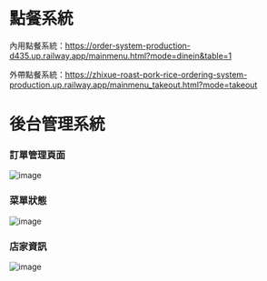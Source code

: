 # 點餐系統

內用點餐系統：https://order-system-production-d435.up.railway.app/mainmenu.html?mode=dinein&table=1

外帶點餐系統：https://zhixue-roast-pork-rice-ordering-system-production.up.railway.app/mainmenu_takeout.html?mode=takeout





# 後台管理系統


### 訂單管理頁面

![image](https://github.com/user-attachments/assets/6d6bad6e-d4c0-459e-848f-f634bb17ae38)


### 菜單狀態

![image](https://github.com/user-attachments/assets/7036a1d3-7087-4ce3-be44-ac5a44f08709)


### 店家資訊

![image](https://github.com/user-attachments/assets/f4cc4458-d3c5-4d43-9479-5549672140d2)
